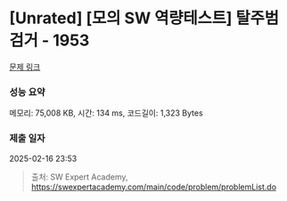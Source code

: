 # [Unrated] [모의 SW 역량테스트] 탈주범 검거 - 1953 

[문제 링크](https://swexpertacademy.com/main/code/problem/problemDetail.do?contestProbId=AV5PpLlKAQ4DFAUq) 

### 성능 요약

메모리: 75,008 KB, 시간: 134 ms, 코드길이: 1,323 Bytes

### 제출 일자

2025-02-16 23:53



> 출처: SW Expert Academy, https://swexpertacademy.com/main/code/problem/problemList.do
